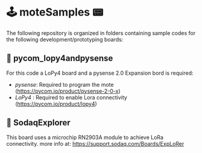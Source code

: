 # :joystick: moteSamples :pager:
The following repository is organized in folders containing sample codes for the following development/prototyping boards:

## :file_folder: pycom_lopy4andpysense
For this code a LoPy4 board and a pysense 2.0 Expansion bord is required:

- *pysense*: Required to program the mote (https://pycom.io/product/pysense-2-0-x)
- *LoPy4*  : Required to enable Lora connectivity (https://pycom.io/product/lopy4)

## :file_folder: SodaqExplorer
This board uses a microchip RN2903A module to achieve LoRa connectivity.
more info at: https://support.sodaq.com/Boards/ExpLoRer
